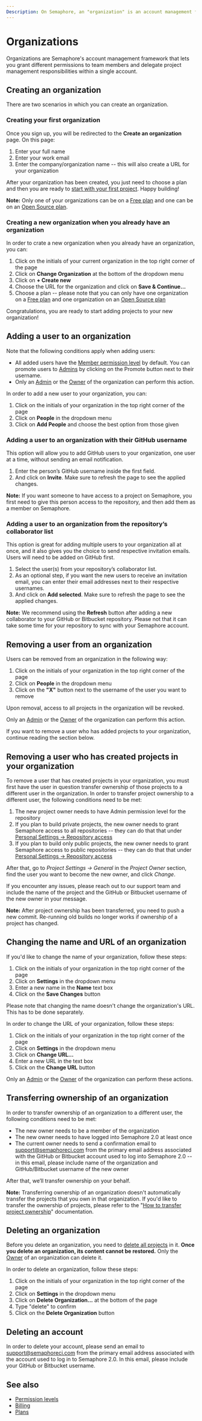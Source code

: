 ```yaml
---
Description: On Semaphore, an "organization" is an account management framework that lets you grant different permissions to team members and delegate project management within your account.
---
```


# Organizations

Organizations are Semaphore's account management framework that lets you 
grant different permissions to team members and delegate project management 
responsibilities within a single account.

## Creating an organization

There are two scenarios in which you can create an organization.

### Creating your first organization

Once you sign up, you will be redirected to the **Create an organization** page. On this page:

1. Enter your full name
2. Enter your work email
3. Enter the company/organization name -- this will also create a URL for your organization

After your organization has been created, you just need to choose a plan and then you are ready to 
[start with your first project][guided-tour]. Happy building!

**Note:** Only one of your organizations can be on a [Free plan](https://docs.semaphoreci.com/account-management/plans/#free-plan) and one can be on an [Open Source plan](https://docs.semaphoreci.com/account-management/plans/#open-source-plan).

### Creating a new organization when you already have an organization

In order to crate a new organization when you already have an organization, you can:
 
1. Click on the initials of your current organization in the top right corner of the page
2. Click on **Change Organization** at the bottom of the dropdown menu
3. Click on **+ Create new**
4. Choose the URL for the organization and click on **Save & Continue…**
4. Choose a plan -- please note that you can only have one organization on a [Free plan](https://docs.semaphoreci.com/account-management/plans/#free-plan) 
and one organization on an [Open Source plan](https://docs.semaphoreci.com/account-management/plans/#open-source-plan)

Congratulations, you are ready to start adding projects to your new organization!

## Adding a user to an organization

Note that the following conditions apply when adding users: 

- All added users have the [Member permission level](https://docs.semaphoreci.com/account-management/permission-levels/#members) by default. You can promote users to [Admins](https://docs.semaphoreci.com/account-management/permission-levels/#admins) by clicking on the Promote button next to their username.
- Only an [Admin](https://docs.semaphoreci.com/account-management/permission-levels/#admins) or the [Owner](https://docs.semaphoreci.com/account-management/permission-levels/#owner) of the organization can perform this action.

In order to add a new user to your organization, you can:
1. Click on the initials of your organization in the top right corner of the page
2. Click on **People** in the dropdown menu
3. Click on **Add People** and choose the best option from those given

### Adding a user to an organization with their GitHub username

This option will allow you to add GitHub users to your organization, one user at a time, without sending an email notification. 
1. Enter the person’s GitHub username inside the first field.
2. And click on **Invite**. Make sure to refresh the page to see the applied changes. 

**Note:** If you want someone to have access to a project on Semaphore, you first need to give this person access to the repository, and then add them as a member on Semaphore.

### Adding a user to an organization from the repository’s collaborator list

This option is great for adding multiple users to your organization all at once, and it also gives you the choice to send respective invitation emails. Users will need to be added on GitHub first.

1. Select the user(s) from your repository’s collaborator list. 
2. As an optional step, if you want the new users to receive an invitation email, you can enter their email addresses next to their respective usernames.
3. And click on **Add selected**. Make sure to refresh the page to see the applied changes. 

**Note:** We recommend using the **Refresh** button after adding a new collaborator to your GitHub or Bitbucket repository. Please not that it can take some time for your repository to sync with your Semaphore account. 

## Removing a user from an organization

Users can be removed from an organization in the following way:

1. Click on the initials of your organization in the top right corner of the page
2. Click on **People** in the dropdown menu
3. Click on the **"X"** button next to the username of the user you want to remove

Upon removal, access to all projects in the organization will be revoked.

Only an [Admin](https://docs.semaphoreci.com/account-management/permission-levels/#admins) or the [Owner](https://docs.semaphoreci.com/account-management/permission-levels/#owner) of the organization can perform this action.

If you want to remove a user who has added projects to your organization, continue reading the section below.

## Removing a user who has created projects in your organization
To remove a user that has created projects in your organization, you must first have the user in question transfer ownership of those projects to a different user in the organization. In order to transfer project ownership to a different user, the following 
conditions need to be met:

1. The new project owner needs to have Admin permission level for the repository
2. If you plan to build private projects, the new owner needs to grant Semaphore access to all repositories -- they can do that that under [Personal Settings -> Repository access](https://me.semaphoreci.com/account)
3. If you plan to build only public projects, the new owner needs to grant Semaphore access to public repositories -- they can do that that under [Personal Settings -> Repository access](https://me.semaphoreci.com/account)

After that, go to _Project Settings -> General_ in the _Project Owner_ section, find the user you want to become the new owner, and click _Change_.

If you encounter any issues, please reach out to our support team
and include the name of the project and the GitHub or Bitbucket username of the new owner in your message.

**Note:** After project ownership has been transferred, you need to push a new commit. 
Re-running old builds no longer works if ownership of a project has changed.

## Changing the name and URL of an organization

If you'd like to change the name of your organization, follow these steps:

1. Click on the initials of your organization in the top right corner of the page
2. Click on **Settings** in the dropdown menu
3. Enter a new name in the **Name** text box
3. Click on the **Save Changes** button

Please note that changing the name doesn't change the organization's URL. This has 
to be done separately.

In order to change the URL of your organization, follow these steps:

1. Click on the initials of your organization in the top right corner of the page
2. Click on **Settings** in the dropdown menu
3. Click on **Change URL...**
4. Enter a new URL in the text box
5. Click on the **Change URL** button

Only an [Admin](https://docs.semaphoreci.com/account-management/permission-levels/#admin) or the [Owner](https://docs.semaphoreci.com/account-management/permission-levels/#owner) of the organization can perform these actions.

## Transferring ownership of an organization

In order to transfer ownership of an organization to a different user, the following conditions need
to be met:

- The new owner needs to be a member of the organization
- The new owner needs to have logged into Semaphore 2.0 at least once
- The current owner needs to send a confirmation email to [support@semaphoreci.com](mailto:support@semaphoreci.com)
  from the primary email address associated with the GitHub or Bitbucket account used to log into
  Semaphore 2.0 -- in this email, please include name of the organization and
  GitHub/Bitbucket username of the new owner

After that, we’ll transfer ownership on your behalf.

**Note:** Transferring ownership of an organization doesn't automatically transfer 
the projects that you own in that organization. If you'd like to transfer the ownership of 
projects, please refer to the "[How to transfer project ownership](https://docs.semaphoreci.com/faq/managing-projects/#how-to-transfer-project-ownership)" documentation.

## Deleting an organization 

Before you delete an organization, you need to [delete all projects][project-mgmt] in it. 
**Once you delete an organization, its content cannot be restored.** 
Only the [Owner](https://docs.semaphoreci.com/account-management/permission-levels/#owner) of an organization can delete it.

In order to delete an organization, follow these steps:

1. Click on the initials of your organization in the top right corner of the page
2. Click on **Settings** in the dropdown menu
3. Click on **Delete Organization...** at the bottom of the page
4. Type "delete" to confirm
5. Click on the **Delete Organization** button

## Deleting an account

In order to delete your account, please send an email to
[support@semaphoreci.com](mailto:support@semaphoreci.com) from the primary email
address associated with the account used to log in to Semaphore 2.0.
In this email, please include your GitHub or Bitbucket username.

## See also

- [Permission levels](https://docs.semaphoreci.com/account-management/permission-levels/)
- [Billing](https://docs.semaphoreci.com/account-management/billing/)
- [Plans](https://docs.semaphoreci.com/account-management/plans/)

[guided-tour]: ../guided-tour/getting-started.md
[project-mgmt]: ../faq/managing-projects.md
